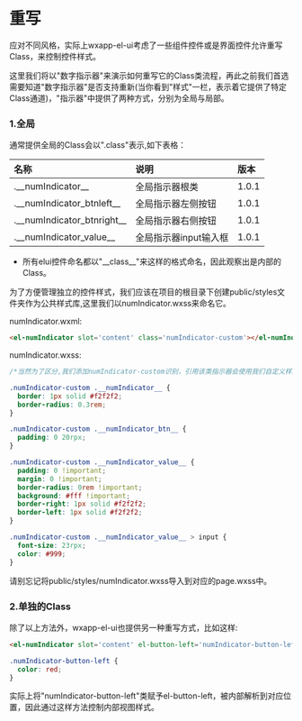 # 重写

应对不同风格，实际上wxapp-el-ui考虑了一些组件控件或是界面控件允许重写Class，来控制控件样式。

这里我们将以"数字指示器"来演示如何重写它的Class类流程，再此之前我们首选需要知道"数字指示器"是否支持重新(当你看到"样式"一栏，表示着它提供了特定Class通道)，"指示器"中提供了两种方式，分别为全局与局部。

### 1.全局

通常提供全局的Class会以".class"表示,如下表格：

| 名称 | 说明 | 版本 |
| :--- | :--- | :--- |
| .\_\_numIndicator\_\_| 全局指示器根类 | 1.0.1 |
| .\_\_numIndicator\_btnleft\_\_ | 全局指示器左侧按钮 | 1.0.1 |
| .\_\_numIndicator\_btnright\_\_ | 全局指示器右侧按钮 | 1.0.1 |
| .\_\_numIndicator\_value\_\_ | 全局指示器input输入框 | 1.0.1 |

* 所有elui控件命名都以"\_\_class\_\_"来这样的格式命名，因此观察出是内部的Class。

为了方便管理独立的控件样式，我们应该在项目的根目录下创建public/styles文件夹作为公共样式库,这里我们以numIndicator.wxss来命名它。

numIndicator.wxml:

```html
<el-numIndicator slot='content' class='numIndicator-custom'></el-numIndicator>
```

numIndicator.wxss:

```css
/*当然为了区分,我们添加numIndicator-custom识别，引用该类指示器会使用我们自定义样式*/

.numIndicator-custom .__numIndicator__ {
  border: 1px solid #f2f2f2;
  border-radius: 0.3rem;
}

.numIndicator-custom .__numIndicator_btn__ {
  padding: 0 20rpx;
}

.numIndicator-custom .__numIndicator_value__ {
  padding: 0 !important;
  margin: 0 !important;
  border-radius: 0rem !important;
  background: #fff !important;
  border-right: 1px solid #f2f2f2;
  border-left: 1px solid #f2f2f2;
}

.numIndicator-custom .__numIndicator_value__ > input {
  font-size: 23rpx;
  color: #999; 
}
```

请别忘记将public/styles/numIndicator.wxss导入到对应的page.wxss中。

### 2.单独的Class

除了以上方法外，wxapp-el-ui也提供另一种重写方式，比如这样:

```html
<el-numIndicator slot='content' el-button-left='numIndicator-button-left'></el-numIndicator>
```

```css
.numIndicator-button-left {
  color: red;
}
```

实际上将"numIndicator-button-left"类赋予el-button-left，被内部解析到对应位置，因此通过这样方法控制内部视图样式。

